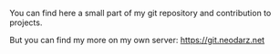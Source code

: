 You can find here a small part of my git repository and contribution to projects.

But you can find my more on my own server: https://git.neodarz.net
